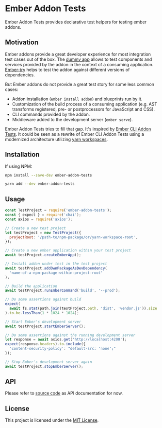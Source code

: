 # Ember Addon Tests

Ember Addon Tests provides declarative test helpers for testing ember addons.

## Motivation

Ember addons provide a great developer experience for most integration test
cases out of the box. The [dummy app](https://cli.emberjs.com/release/writing-addons/#testsdummy)
allows to test components and services provided by the addon in the context of
a consuming application. [Ember-try](https://github.com/ember-cli/ember-try#ember-try)
helps to test the addon against different versions of dependencies.

But Ember addons do not provide a great test story for some less common cases:

- Addon installation (`ember install addon`) and blueprints run by it.
- Customization of the build process of a consuming application (e.g. AST
  transforms registered, pre- or postprocessors for JavaScript and CSS).
- CLI commands provided by the addon.
- Middleware added to the development server (`ember serve`).

Ember Addon Tests tries to fill that gap. It's inspired by
[Ember CLI Addon Tests](https://github.com/tomdale/ember-cli-addon-tests#ember-cli-addon-tests).
It could be seen as a rewrite of Ember CLI Addon Tests using a modernized
architecture utilizing [yarn workspaces](https://yarnpkg.com/features/workspaces).

## Installation

If using NPM:

```sh
npm install --save-dev ember-addon-tests
```

```sh
yarn add --dev ember-addon-tests
```

## Usage

```js
const TestProject = require('ember-addon-tests');
const { expect } = require('chai');
const axios = require('axios');

// Create a new test project
let testProject = new TestProject({
  projectRoot: '/path-to/npm-package/or/yarn-workspace-root',
});

// Create a new ember application within your test project
await testProject.createEmberApp();

// Install addon under test in the test project
await testProject.addOwnPackageAsDevDependency(
  'name-of-a-npm-package-within-project-root'
);

// Build the application
await testProject.runEmberCommand('build', '--prod');

// Do some assertions against build
expect(
  await fs.stat(path.join(testProject.path, 'dist', 'vendor.js')).size
).to.be.lessThan(1 * 1024 * 1024);

// Start Ember's development server
await testProject.startEmberServer();

// Do some assertions against the running development server
let response = await axios.get('http://localhost:4200');
expect(response.headers).to.include({
  'content-security-policy': "default-src: 'none';"
});

// Stop Ember's development server again
await testProject.stopEmberServer();
```

## API

Please refer to [source code](src/index.ts) as API documentation for now.

## License

This project is licensed under the [MIT License](LICENSE.md).
